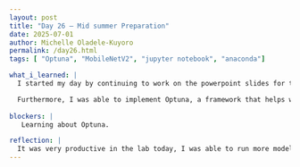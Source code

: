 ```yaml
---
layout: post
title: "Day 26 – Mid summer Preparation"
date: 2025-07-01
author: Michelle Oladele-Kuyoro
permalink: /day26.html
tags: [ "Optuna", "MobileNetV2", "jupyter notebook", "anaconda"]

what_i_learned: |
  I started my day by continuing to work on the powerpoint slides for the midsummer presentation. I was able to complete my slides for my personal accomplishments. Now I have to work on the slides that have been assigned to me by my group mentor alongside my team members. Since I didn't spend much of my time in the lab due to appointments that I had to make, I would say that I was able to successfully finish the task that has been assigned to me today.

  Furthermore, I was able to implement Optuna, a framework that helps with optimization of the model by searching for the best combination of values that shows that thet model is functioning properly, my teammate Ayam helped me with this. I will see the result soon depending on how fast the local gpu will run.
  
blockers: |
   Learning about Optuna. 

reflection: |
  It was very productive in the lab today, I was able to run more models, I am currently running one with 60 epochs on optuna with 30 trials. In total that would be 1800 epochs. I am very satisfied with the work that I was able to do today. . I was also able to continue work with my group members on the mid summer presentation. I look forward to what I will be able to achieve tommorow.
---
```

